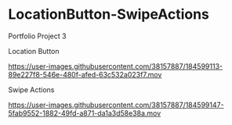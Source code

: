 # LocationButton-SwipeActions
Portfolio Project 3

Location Button



https://user-images.githubusercontent.com/38157887/184599113-89e227f8-546e-480f-afed-63c532a023f7.mov



Swipe Actions



https://user-images.githubusercontent.com/38157887/184599147-5fab9552-1882-49fd-a871-da1a3d58e38a.mov

